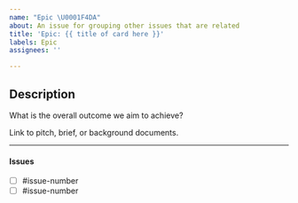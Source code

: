 ```yaml
---
name: "Epic \U0001F4DA"
about: An issue for grouping other issues that are related
title: 'Epic: {{ title of card here }}'
labels: Epic
assignees: ''

---
```


## Description

What is the overall outcome we aim to achieve?

Link to pitch, brief, or background documents.

---

#### Issues
- [ ] #issue-number
- [ ] #issue-number
